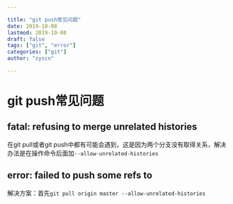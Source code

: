 ```yaml
---

title: "git push常见问题"
date: 2019-10-08
lastmod: 2019-10-08
draft: false
tags: ["git", "error"]
categories: ["git"]
author: "zyscn"

---
```


# git push常见问题

## fatal: refusing to merge unrelated histories

在git pull或者git push中都有可能会遇到，这是因为两个分支没有取得关系，解决办法是在操作命令后面加```--allow-unrelated-histories```

## error: failed to push some refs to

解决方案：首先```git pull origin master --allow-unrelated-histories```